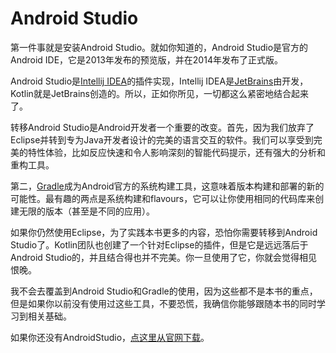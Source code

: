 # Android Studio

第一件事就是安装Android Studio。就如你知道的，Android Studio是官方的Android IDE，它是2013年发布的预览版，并在2014年发布了正式版。

Android Studio是[Intellij IDEA]的插件实现，Intellij IDEA是[JetBrains]由开发，Kotlin就是JetBrains创造的。所以，正如你所见，一切都这么紧密地结合起来了。

转移Android Studio是Android开发者一个重要的改变。首先，因为我们放弃了Eclipse并转到专为Java开发者设计的完美的语言交互的软件。我们可以享受到完美的特性体验，比如反应快速和令人影响深刻的智能代码提示，还有强大的分析和重构工具。

第二，[Gradle]成为Android官方的系统构建工具，这意味着版本构建和部署的新的可能性。最有趣的两点是系统构建和flavours，它可以让你使用相同的代码库来创建无限的版本（甚至是不同的应用）。

如果你仍然使用Eclipse，为了实践本书更多的内容，恐怕你需要转移到Android Studio了。Kotlin团队也创建了一个针对Eclipse的插件，但是它是远远落后于Android Studio的，并且结合得也并不完美。你一旦使用了它，你就会觉得相见恨晚。

我不会去覆盖到Android Studio和Gradle的使用，因为这些都不是本书的重点，但是如果你以前没有使用过这些工具，不要恐慌，我确信你能够跟随本书的同时学习到相关基础。

如果你还没有AndroidStudio，[点这里从官网下载](https://developer.android.com/sdk/index.html)。



[JetBrains]: https://www.jetbrains.com/
[Intellij IDEA]: https://www.jetbrains.com/idea
[Gradle]: https://gradle.org/